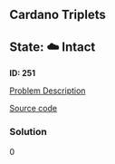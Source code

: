 ## Cardano Triplets

## State: :cloud: **Intact**

**ID: 251**

[Problem Description](https://projecteuler.net/problem=251)

[Source code](main.cpp)

### Solution
0